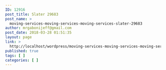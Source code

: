 ```yaml
---
ID: 12916
post_title: Slater 29683
post_name: >
  moving-services-moving-services-moving-services-slater-29683
author: mrgabonijeff@gmail.com
post_date: 2018-03-28 01:51:35
layout: page
link: >
  http://localhost/wordpress/moving-services-moving-services-moving-services-slater-29683/
published: true
tags: [ ]
categories: [ ]
---
```

